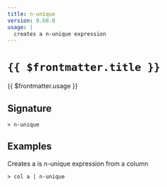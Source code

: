 ```yaml
---
title: n-unique
version: 0.68.0
usage: |
  creates a n-unique expression
---
```


# <code>{{ $frontmatter.title }}</code>

<div style='white-space: pre-wrap;'>{{ $frontmatter.usage }}</div>

## Signature

```> n-unique ```

## Examples

Creates a is n-unique expression from a column
```shell
> col a | n-unique
```
